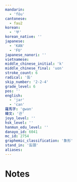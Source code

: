```yaml
---
mandarin:
  - 'fǒu'
cantonese:
  - fau2
korean:
  - '부'
korean_native: ''
japanese:
  - 'KAN'
  - 'FU'
japanese_nanori: ''
vietnamese:
middle_chinese_initial: 'k'
middle_chinese_final: 'uɑn'
stroke_count: 6
radical: '缶'
skip_number: '2-2-4'
grade_level: 6
pos: ''
english:
  - 'jar'
  - 'can'
羅馬字: 'gwan'
韓文: '관'
joyo_level: ''
hsk_level: ''
hanmun_edu_level: ''
danayo_id: 6041
mc_id: 2754
graphemic_classification: '象形'
stand_in: '缶頭'
aliases:
---
```


# Notes
